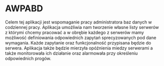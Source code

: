 # AWPABD
Celem tej aplikacji jest wspomaganie pracy administratora baz danych w codziennej pracy. Aplikacja umożliwia nam tworzenie własne listy serwerów z którymi chcemy pracować a w obrębie każdego z serwerów mamy możliwość definiowania odpowiednich zapytań sprecyzowanych pod dane wymagania. Każde zapytanie oraz funkcjonalność przypisana będzie do serwera.  Aplikacja także będzie mierzyła opóźnienia miedzy serwerami a także monitorowała ich działanie oraz alarmowała przy określeniu odpowiednich progów. 
